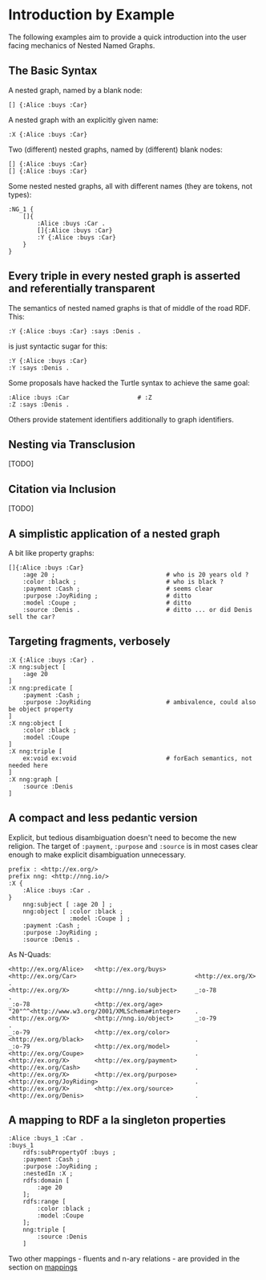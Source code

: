 # Introduction by Example

The following examples aim to provide a quick introduction into the user facing mechanics of Nested Named Graphs.


## The Basic Syntax

A nested graph, named by a blank node:
```turtle
[] {:Alice :buys :Car}
```
A nested graph with an explicitly given name:
```turtle
:X {:Alice :buys :Car}
```
Two (different) nested graphs, named by (different) blank nodes:
```turtle
[] {:Alice :buys :Car}
[] {:Alice :buys :Car}
```
Some nested nested graphs, all with different names (they are tokens, not types):
```turtle
:NG_1 {
    []{
        :Alice :buys :Car .
        []{:Alice :buys :Car}
        :Y {:Alice :buys :Car}
    }
}
```

## Every triple in every nested graph is asserted and referentially transparent

The semantics of nested named graphs is that of middle of the road RDF. This:
```turtle
:Y {:Alice :buys :Car} :says :Denis .
```
is just syntactic sugar for this:
```turtle
:Y {:Alice :buys :Car}
:Y :says :Denis .
```
  
  
Some proposals have hacked the Turtle syntax to achieve the same goal:
```turtle
:Alice :buys :Car                   # :Z
:Z :says :Denis . 
```
Others provide statement identifiers additionally to graph identifiers.


## Nesting via Transclusion
[TODO]



## Citation via Inclusion
[TODO]



## A simplistic application of a nested graph
A bit like property graphs:
```turtle
[]{:Alice :buys :Car} 
    :age 20 ;                               # who is 20 years old ?
    :color :black ;                         # who is black ?
    :payment :Cash ;                        # seems clear
    :purpose :JoyRiding ;                   # ditto
    :model :Coupe ;                         # ditto
    :source :Denis .                        # ditto ... or did Denis sell the car?
```


## Targeting fragments, verbosely
```turtle
:X {:Alice :buys :Car} .
:X nng:subject [
    :age 20
]
:X nng:predicate [
    :payment :Cash ;
    :purpose :JoyRiding                     # ambivalence, could also be object property
]
:X nng:object [
    :color :black ;
    :model :Coupe
]
:X nng:triple [
    ex:void ex:void                         # forEach semantics, not needed here
]
:X nng:graph [
    :source :Denis
]
```

## A compact and less pedantic version
Explicit, but tedious disambiguation doesn't need to become the new religion. The target of `:payment`, `:purpose` and `:source` is in most cases clear enough to make explicit disambiguation unnecessary.

```turtle
prefix : <http://ex.org/>
prefix nng: <http://nng.io/>
:X {
    :Alice :buys :Car .
} 
    nng:subject [ :age 20 ] ;
    nng:object [ :color :black ;
                 :model :Coupe ] ;
    :payment :Cash ;
    :purpose :JoyRiding ;
    :source :Denis .
```

As N-Quads:
```turtle
<http://ex.org/Alice>   <http://ex.org/buys>        <http://ex.org/Car>                                 <http://ex.org/X> .
<http://ex.org/X>       <http://nng.io/subject>     _:o-78                                              .
_:o-78                  <http://ex.org/age>         "20"^^<http://www.w3.org/2001/XMLSchema#integer>    .
<http://ex.org/X>       <http://nng.io/object>      _:o-79                                              .
_:o-79                  <http://ex.org/color>       <http://ex.org/black>                               .
_:o-79                  <http://ex.org/model>       <http://ex.org/Coupe>                               .
<http://ex.org/X>       <http://ex.org/payment>     <http://ex.org/Cash>                                .
<http://ex.org/X>       <http://ex.org/purpose>     <http://ex.org/JoyRiding>                           .
<http://ex.org/X>       <http://ex.org/source>      <http://ex.org/Denis>                               .
```




## A mapping to RDF a la singleton properties
```turtle
:Alice :buys_1 :Car .
:buys_1 
    rdfs:subPropertyOf :buys ;
    :payment :Cash ;
    :purpose :JoyRiding ;
    :nestedIn :X ;
    rdfs:domain [
        :age 20
    ];
    rdfs:range [
        :color :black ;
        :model :Coupe
    ];
    nng:triple [
        :source :Denis
    ]
```
Two other mappings - fluents and n-ary relations - are provided in the section on [mappings](mappings.md)




<!--
```turtle
:Y {
    :Alice :buys :House .                  # <--- !
    :X {
        :Alice :buys :Car .
        :X?s :age 20 .
        :X?p :payment :Cash ;
             :purpose :JoyRiding  .
        :X?o :color :black ;
             :model :Coupe ;
             :maker :Pininfarina .         # <--- !!
    }
} :source :Denis .

# updated to

:Y {
    :W {
        :Alice :buys :House . 
        :W?s :age :40 .                    # <--- !!!
    }
    :X {
        :Alice :buys :Car .
        :X?s :age 20 .
        :X?p :payment :Cash ;
             :purpose :JoyRiding  .
        :X?o :color :black ;
             :model :Coupe ;
             :maker :Pininfarina .
    } :source :Denis .
}

```
-->

<!--
## Records - literals as asserted opaque types

TODO

## Quotes - literals as un-asserted opaque types

TODO

-->
